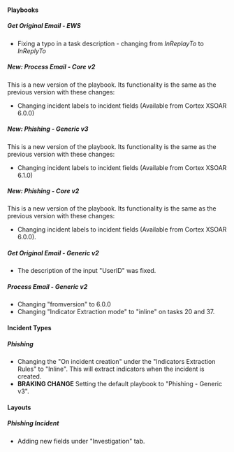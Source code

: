 #### Playbooks

##### Get Original Email - EWS
- Fixing a typo in a task description - changing from *InReplayTo* to *InReplyTo*

##### New: Process Email - Core v2
This is a new version of the playbook. Its functionality is the same as the previous version with these changes:
  - Changing incident labels to incident fields (Available from Cortex XSOAR 6.0.0)
##### New: Phishing - Generic v3
This is a new version of the playbook. Its functionality is the same as the previous version with these changes:
- Changing incident labels to incident fields (Available from Cortex XSOAR 6.1.0)

##### New: Phishing - Core v2
This is a new version of the playbook. Its functionality is the same as the previous version with these changes:
  - Changing incident labels to incident fields (Available from Cortex XSOAR 6.0.0).

##### Get Original Email - Generic v2
- The description of the input "UserID" was fixed.

##### Process Email - Generic v2
- Changing "fromversion" to 6.0.0
- Changing "Indicator Extraction mode" to "inline" on tasks 20 and 37.

#### Incident Types
##### Phishing
- Changing the "On incident creation" under the "Indicators Extraction Rules" to "Inline". This will extract indicators when the incident is created.
- **BRAKING CHANGE** Setting the default playbook to "Phishing - Generic v3".

#### Layouts
##### Phishing Incident
- Adding new fields under "Investigation" tab.
